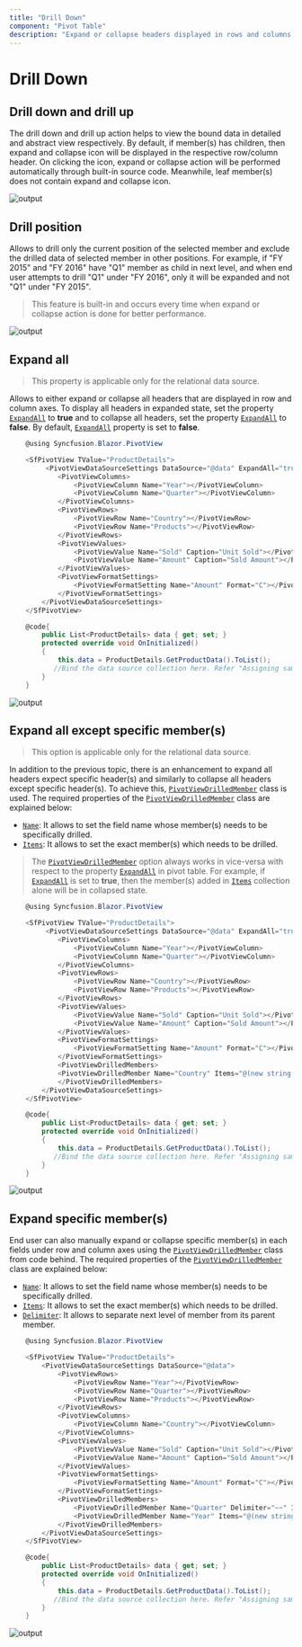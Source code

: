 ```yaml
---
title: "Drill Down"
component: "Pivot Table"
description: "Expand or collapse headers displayed in rows and columns."
---
```


<!-- markdownlint-disable MD034 -->

# Drill Down

## Drill down and drill up

The drill down and drill up action helps to view the bound data in detailed and abstract view respectively. By default, if member(s) has children, then expand and collapse icon will be displayed in the respective row/column header. On clicking the icon, expand or collapse action will be performed automatically through built-in source code. Meanwhile, leaf member(s) does not contain expand and collapse icon.

![output](images/drill.png)

## Drill position

Allows to drill only the current position of the selected member and exclude the drilled data of selected member in other positions. For example, if "FY 2015" and "FY 2016" have "Q1" member as child in next level, and when end user attempts to drill "Q1" under "FY 2016", only it will be expanded and not "Q1" under "FY 2015".

> This feature is built-in and occurs every time when expand or collapse action is done for better performance.

![output](images/drill_position.png)

## Expand all

> This property is applicable only for the relational data source.

Allows to either expand or collapse all headers that are displayed in row and column axes. To display all headers in expanded state, set the property [`ExpandAll`](https://help.syncfusion.com/cr/blazor/Syncfusion.Blazor~Syncfusion.Blazor.PivotView.DataSourceSettingsModel%601~ExpandAll.html) to **true** and to collapse all
headers, set the property [`ExpandAll`](https://help.syncfusion.com/cr/blazor/Syncfusion.Blazor~Syncfusion.Blazor.PivotView.DataSourceSettingsModel%601~ExpandAll.html) to **false**. By default, [`ExpandAll`](https://help.syncfusion.com/cr/blazor/Syncfusion.Blazor~Syncfusion.Blazor.PivotView.DataSourceSettingsModel%601~ExpandAll.html) property is set to **false**.

```csharp
    @using Syncfusion.Blazor.PivotView

    <SfPivotView TValue="ProductDetails">
         <PivotViewDataSourceSettings DataSource="@data" ExpandAll="true">
            <PivotViewColumns>
                <PivotViewColumn Name="Year"></PivotViewColumn>
                <PivotViewColumn Name="Quarter"></PivotViewColumn>
            </PivotViewColumns>
            <PivotViewRows>
                <PivotViewRow Name="Country"></PivotViewRow>
                <PivotViewRow Name="Products"></PivotViewRow>
            </PivotViewRows>
            <PivotViewValues>
                <PivotViewValue Name="Sold" Caption="Unit Sold"></PivotViewValue>
                <PivotViewValue Name="Amount" Caption="Sold Amount"></PivotViewValue>
            </PivotViewValues>
            <PivotViewFormatSettings>
                <PivotViewFormatSetting Name="Amount" Format="C"></PivotViewFormatSetting>
            </PivotViewFormatSettings>
        </PivotViewDataSourceSettings>
    </SfPivotView>

    @code{
        public List<ProductDetails> data { get; set; }
        protected override void OnInitialized()
        {
            this.data = ProductDetails.GetProductData().ToList();
           //Bind the data source collection here. Refer "Assigning sample data to the pivot table" section in getting started for more details.
        }
    }
```

![output](images/expandall.png)

## Expand all except specific member(s)

> This option is applicable only for the relational data source.

In addition to the previous topic, there is an enhancement to expand all headers expect specific header(s) and similarly to collapse all headers except specific header(s). To achieve this, [`PivotViewDrilledMember`](https://help.syncfusion.com/cr/blazor/Syncfusion.Blazor~Syncfusion.Blazor.PivotView.PivotViewDrilledMember_properties.html) class is used. The required properties of the [`PivotViewDrilledMember`](https://help.syncfusion.com/cr/blazor/Syncfusion.Blazor~Syncfusion.Blazor.PivotView.PivotViewDrilledMember_properties.html) class are explained below:

* [`Name`](https://help.syncfusion.com/cr/cref_files/blazor/Syncfusion.Blazor~Syncfusion.Blazor.PivotView.PivotViewDrilledMember~Name.html): It allows to set the field name whose member(s) needs to be specifically drilled.
* [`Items`](https://help.syncfusion.com/cr/cref_files/blazor/Syncfusion.Blazor~Syncfusion.Blazor.PivotView.PivotViewDrilledMember~Items.html): It allows to set the exact member(s) which needs to be drilled.

> The [`PivotViewDrilledMember`](https://help.syncfusion.com/cr/blazor/Syncfusion.Blazor~Syncfusion.Blazor.PivotView.PivotViewDrilledMember.html) option always works in vice-versa with respect to the property [`ExpandAll`](https://help.syncfusion.com/cr/blazor/Syncfusion.Blazor~Syncfusion.Blazor.PivotView.DataSourceSettingsModel%601~ExpandAll.html) in pivot table. For example, if [`ExpandAll`](https://help.syncfusion.com/cr/blazor/Syncfusion.Blazor~Syncfusion.Blazor.PivotView.DataSourceSettingsModel%601~ExpandAll.html) is set to **true**, then the member(s) added in [`Items`](https://help.syncfusion.com/cr/cref_files/blazor/Syncfusion.Blazor~Syncfusion.Blazor.PivotView.PivotViewDrilledMember~Items.html) collection alone will be in collapsed state.

```csharp
    @using Syncfusion.Blazor.PivotView

    <SfPivotView TValue="ProductDetails">
         <PivotViewDataSourceSettings DataSource="@data" ExpandAll="true">
            <PivotViewColumns>
                <PivotViewColumn Name="Year"></PivotViewColumn>
                <PivotViewColumn Name="Quarter"></PivotViewColumn>
            </PivotViewColumns>
            <PivotViewRows>
                <PivotViewRow Name="Country"></PivotViewRow>
                <PivotViewRow Name="Products"></PivotViewRow>
            </PivotViewRows>
            <PivotViewValues>
                <PivotViewValue Name="Sold" Caption="Unit Sold"></PivotViewValue>
                <PivotViewValue Name="Amount" Caption="Sold Amount"></PivotViewValue>
            </PivotViewValues>
            <PivotViewFormatSettings>
                <PivotViewFormatSetting Name="Amount" Format="C"></PivotViewFormatSetting>
            </PivotViewFormatSettings>
            <PivotViewDrilledMembers>
            <PivotViewDrilledMember Name="Country" Items="@(new string[] { "France", "Germany" })"></PivotViewDrilledMember>
            </PivotViewDrilledMembers>
        </PivotViewDataSourceSettings>
    </SfPivotView>

    @code{
        public List<ProductDetails> data { get; set; }
        protected override void OnInitialized()
        {
            this.data = ProductDetails.GetProductData().ToList();
           //Bind the data source collection here. Refer "Assigning sample data to the pivot table" section in getting started for more details.
        }
    }

```

![output](images/expandall_except.png)

## Expand specific member(s)

End user can also manually expand or collapse specific member(s) in each fields under row and column axes using the [`PivotViewDrilledMember`](https://help.syncfusion.com/cr/blazor/Syncfusion.Blazor~Syncfusion.Blazor.PivotView.PivotViewDrilledMember_properties.html) class from code behind. The required properties of the [`PivotViewDrilledMember`](https://help.syncfusion.com/cr/blazor/Syncfusion.Blazor~Syncfusion.Blazor.PivotView.PivotViewDrilledMember_properties.html) class are explained below:

* [`Name`](https://help.syncfusion.com/cr/cref_files/blazor/Syncfusion.Blazor~Syncfusion.Blazor.PivotView.PivotViewDrilledMember~Name.html): It allows to set the field name whose member(s) needs to be specifically drilled.
* [`Items`](https://help.syncfusion.com/cr/cref_files/blazor/Syncfusion.Blazor~Syncfusion.Blazor.PivotView.PivotViewDrilledMember~Items.html): It allows to set the exact member(s) which needs to be drilled.
* [`Delimiter`](https://help.syncfusion.com/cr/cref_files/blazor/Syncfusion.Blazor~Syncfusion.Blazor.PivotView.PivotViewDrilledMember~Delimiter.html): It allows to separate next level of member from its parent member.

```csharp
    @using Syncfusion.Blazor.PivotView

    <SfPivotView TValue="ProductDetails">
        <PivotViewDataSourceSettings DataSource="@data">
            <PivotViewRows>
                <PivotViewRow Name="Year"></PivotViewRow>
                <PivotViewRow Name="Quarter"></PivotViewRow>
                <PivotViewRow Name="Products"></PivotViewRow>
            </PivotViewRows>
            <PivotViewColumns>
                <PivotViewColumn Name="Country"></PivotViewColumn>
            </PivotViewColumns>
            <PivotViewValues>
                <PivotViewValue Name="Sold" Caption="Unit Sold"></PivotViewValue>
                <PivotViewValue Name="Amount" Caption="Sold Amount"></PivotViewValue>
            </PivotViewValues>
            <PivotViewFormatSettings>
                <PivotViewFormatSetting Name="Amount" Format="C"></PivotViewFormatSetting>
            </PivotViewFormatSettings>
            <PivotViewDrilledMembers>
                <PivotViewDrilledMember Name="Quarter" Delimiter="~~" Items="@(new string[] { "FY 2015~~Q1" })"></PivotViewDrilledMember>
                <PivotViewDrilledMember Name="Year" Items="@(new string[] { "FY 2015","FY 2016" })"></PivotViewDrilledMember>
            </PivotViewDrilledMembers>
        </PivotViewDataSourceSettings>
    </SfPivotView>

    @code{
        public List<ProductDetails> data { get; set; }
        protected override void OnInitialized()
        {
            this.data = ProductDetails.GetProductData().ToList();
           //Bind the data source collection here. Refer "Assigning sample data to the pivot table" section in getting started for more details.
        }
    }
```

![output](images/drill_position_code.png)
